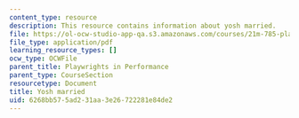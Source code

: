 ```yaml
---
content_type: resource
description: This resource contains information about yosh married.
file: https://ol-ocw-studio-app-qa.s3.amazonaws.com/courses/21m-785-playwrights-workshop-spring-2012/6268bb575ad231aa3e26722281e84de2_MIT21M_785S12_yosh_maried.pdf
file_type: application/pdf
learning_resource_types: []
ocw_type: OCWFile
parent_title: Playwrights in Performance
parent_type: CourseSection
resourcetype: Document
title: Yosh married
uid: 6268bb57-5ad2-31aa-3e26-722281e84de2
---
```

